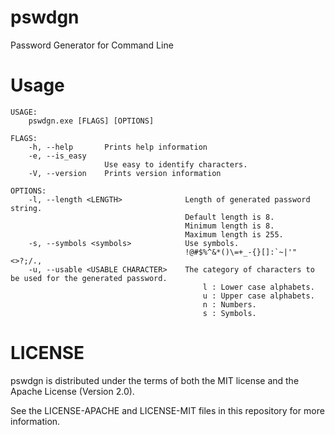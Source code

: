 # pswdgn

Password Generator for Command Line

# Usage

```
USAGE:
    pswdgn.exe [FLAGS] [OPTIONS]

FLAGS:
    -h, --help       Prints help information
    -e, --is_easy
                     Use easy to identify characters.
    -V, --version    Prints version information

OPTIONS:
    -l, --length <LENGTH>              Length of generated password string.
                                       Default length is 8.
                                       Minimum length is 8.
                                       Maximum length is 255.
    -s, --symbols <symbols>            Use symbols.
                                       !@#$%^&*()\=+_-{}[]:`~|'"<>?;/.,
    -u, --usable <USABLE CHARACTER>    The category of characters to be used for the generated password.
                                           l : Lower case alphabets.
                                           u : Upper case alphabets.
                                           n : Numbers.
                                           s : Symbols.
```

# LICENSE

pswdgn is distributed under the terms of both the MIT license and the Apache License (Version 2.0).

See the LICENSE-APACHE and LICENSE-MIT files in this repository for more information.

